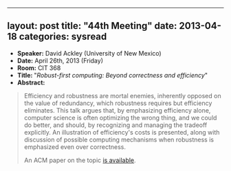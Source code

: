 
---
layout: post
title: "44th Meeting"
date: 2013-04-18
categories: sysread
---

<ul>
	<li><strong>Speaker:</strong> David Ackley (University of New Mexico)</li>
	<li><strong>Date:</strong> April 26th, 2013 (Friday)</li>
	<li><strong>Room:</strong> CIT 368</li>
	<li><strong>Title: </strong>"<em>Robust-first computing: Beyond correctness and efficiency</em>"</li>
	<li><strong>Abstract:</strong></li>
</ul>
<blockquote>Efficiency and robustness are mortal enemies, inherently opposed on the value of redundancy, which robustness requires but efficiency eliminates.  This talk argues that, by emphasizing efficiency alone, computer science is often optimizing the wrong thing, and we could do better, and should, by recognizing and managing the tradeoff explicitly.  An illustration of efficiency's costs is presented, along with discussion of possible computing mechanisms when robustness is emphasized even over correctness.

An ACM paper on the topic <a href="http://www.cs.unm.edu/~ackley/be-201301131528.pdf">is available</a>.</blockquote>
